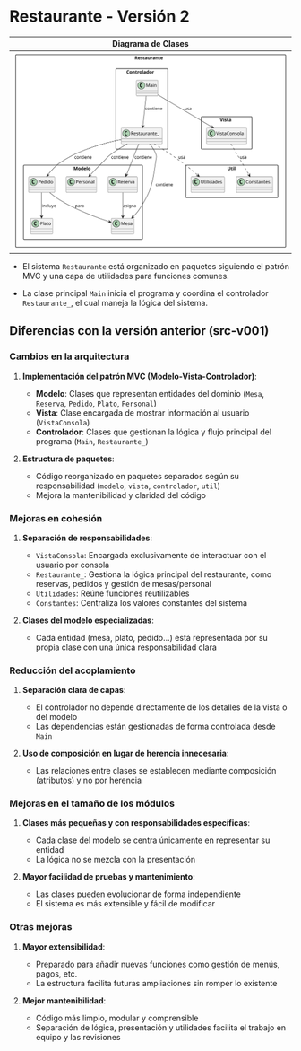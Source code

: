 # Restaurante - Versión 2

| Diagrama de Clases |
|--------------------|
|![Diagrama](/ModeloDeDominio/imagenes/DiagramaDeClasesV002.svg)|

- El sistema `Restaurante` está organizado en paquetes siguiendo el patrón MVC y una capa de utilidades para funciones comunes.

- La clase principal `Main` inicia el programa y coordina el controlador `Restaurante_`, el cual maneja la lógica del sistema.

## Diferencias con la versión anterior (src-v001)

### Cambios en la arquitectura

1. **Implementación del patrón MVC (Modelo-Vista-Controlador)**:
   - **Modelo**: Clases que representan entidades del dominio (`Mesa`, `Reserva`, `Pedido`, `Plato`, `Personal`)
   - **Vista**: Clase encargada de mostrar información al usuario (`VistaConsola`)
   - **Controlador**: Clases que gestionan la lógica y flujo principal del programa (`Main`, `Restaurante_`)

2. **Estructura de paquetes**:
   - Código reorganizado en paquetes separados según su responsabilidad (`modelo`, `vista`, `controlador`, `util`)
   - Mejora la mantenibilidad y claridad del código

### Mejoras en cohesión

1. **Separación de responsabilidades**:
   - `VistaConsola`: Encargada exclusivamente de interactuar con el usuario por consola
   - `Restaurante_`: Gestiona la lógica principal del restaurante, como reservas, pedidos y gestión de mesas/personal
   - `Utilidades`: Reúne funciones reutilizables
   - `Constantes`: Centraliza los valores constantes del sistema

2. **Clases del modelo especializadas**:
   - Cada entidad (mesa, plato, pedido...) está representada por su propia clase con una única responsabilidad clara

### Reducción del acoplamiento

1. **Separación clara de capas**:
   - El controlador no depende directamente de los detalles de la vista o del modelo
   - Las dependencias están gestionadas de forma controlada desde `Main`

2. **Uso de composición en lugar de herencia innecesaria**:
   - Las relaciones entre clases se establecen mediante composición (atributos) y no por herencia

### Mejoras en el tamaño de los módulos

1. **Clases más pequeñas y con responsabilidades específicas**:
   - Cada clase del modelo se centra únicamente en representar su entidad
   - La lógica no se mezcla con la presentación

2. **Mayor facilidad de pruebas y mantenimiento**:
   - Las clases pueden evolucionar de forma independiente
   - El sistema es más extensible y fácil de modificar

### Otras mejoras

1. **Mayor extensibilidad**:
   - Preparado para añadir nuevas funciones como gestión de menús, pagos, etc.
   - La estructura facilita futuras ampliaciones sin romper lo existente

2. **Mejor mantenibilidad**:
   - Código más limpio, modular y comprensible
   - Separación de lógica, presentación y utilidades facilita el trabajo en equipo y las revisiones
